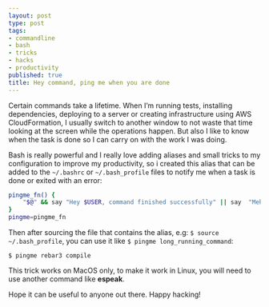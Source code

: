 ```yaml
---
layout: post
type: post
tags:
- commandline
- bash
- tricks
- hacks
- productivity
published: true
title: Hey command, ping me when you are done
---
```


Certain commands take a lifetime. When I’m running tests, installing dependencies, deploying to a server or creating infrastructure using AWS CloudFormation, I usually switch to another window to not waste that time looking at the screen while the operations happen. But also I like to know when the task is done so I can carry on with the work I was doing.

Bash is really powerful and I really love adding aliases and small tricks to my configuration to improve my productivity, so i created this alias that can be added to the `~/.bashrc` or `~/.bash_profile` files to notify me when a task is done or exited with an error:

```bash
pingme_fn() {
    "$@" && say "Hey $USER, command finished successfully" || say  "Mehhh, command finished with exit status $?"
}
pingme=pingme_fn
```

Then after sourcing the file that contains the alias, e.g: `$ source ~/.bash_profile`, you can use it like `$ pingme long_running_command`:

```console
$ pingme rebar3 compile
```

This trick works on MacOS only, to make it work in Linux, you will need to use another command like **espeak**.

Hope it can be useful to anyone out there. Happy hacking!
